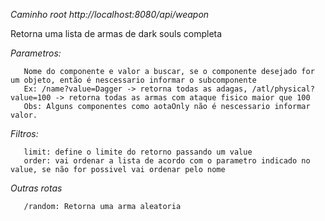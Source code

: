 *Caminho root http://localhost:8080/api/weapon*

Retorna uma lista de armas de dark souls completa

*Parametros:*

       Nome do componente e valor a buscar, se o componente desejado for um objeto, então é nescessario informar o subcomponente
       Ex: /name?value=Dagger -> retorna todas as adagas, /atl/physical?value=100 -> retorna todas as armas com ataque fisico maior que 100
       Obs: Alguns componentes como aotaOnly não é nescessario informar valor.
       
*Filtros:*

       limit: define o limite do retorno passando um value
       order: vai ordenar a lista de acordo com o parametro indicado no value, se não for possivel vai ordenar pelo nome

*Outras rotas*

       /random: Retorna uma arma aleatoria
